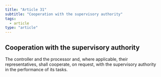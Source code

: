 ```yaml
---
title: "Article 31"
subtitle: "Cooperation with the supervisory authority"
tags:
  - article
type: "article"
---
```

## Cooperation with the supervisory authority

The controller and the processor and, where applicable, their representatives, shall cooperate, on request, with the supervisory authority in the performance of its tasks.
